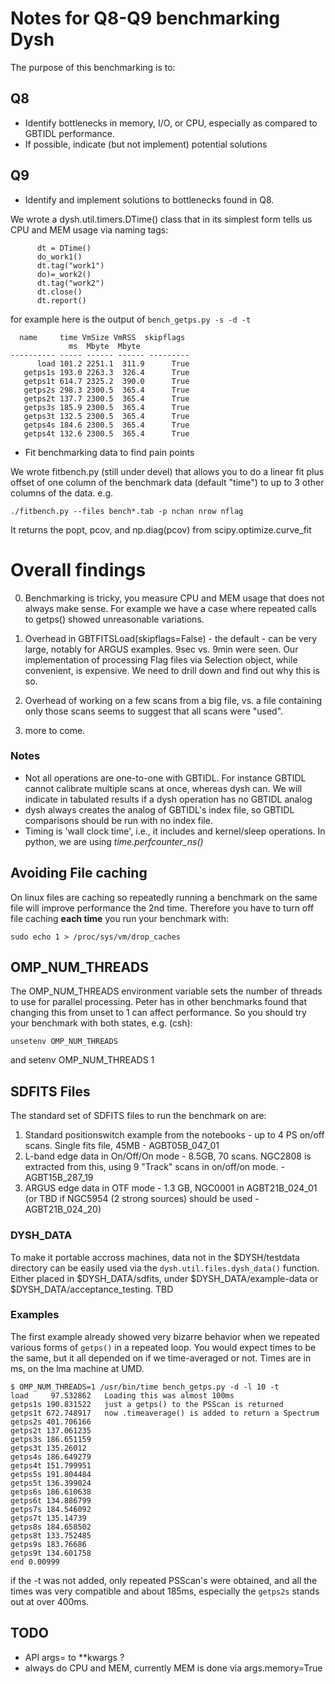 # Notes for Q8-Q9 benchmarking Dysh
 
The purpose of this  benchmarking is to:

## Q8
- Identify bottlenecks in memory, I/O, or CPU, especially as compared to GBTIDL performance.  
- If possible, indicate (but not implement) potential solutions

## Q9
- Identify and implement solutions to bottlenecks found in Q8.

We wrote a dysh.util.timers.DTime() class that in its simplest form tells us CPU and MEM usage via naming tags:

```
      dt = DTime()
      do_work1()
      dt.tag("work1")
      do)=_work2()
      dt.tag("work2")
      dt.close()
      dt.report()

```
for example here is the output of `bench_getps.py -s -d -t`

```
  name     time VmSize VmRSS  skipflags
             ms  Mbyte  Mbyte           
---------- ----- ------ ------ ---------
      load 101.2 2251.1  311.9      True
   getps1s 193.0 2263.3  326.4      True
   getps1t 614.7 2325.2  390.0      True
   getps2s 298.3 2300.5  365.4      True
   getps2t 137.7 2300.5  365.4      True
   getps3s 185.9 2300.5  365.4      True
   getps3t 132.5 2300.5  365.4      True
   getps4s 184.6 2300.5  365.4      True
   getps4t 132.6 2300.5  365.4      True
```

- Fit benchmarking data to find pain points

We wrote fitbench.py (still under devel) that allows you to do a linear fit plus offset of one column of the benchmark data (default "time") to up to 3 other columns of the data. e.g.

```
./fitbench.py --files bench*.tab -p nchan nrow nflag
```

It returns the popt, pcov, and np.diag(pcov) from scipy.optimize.curve_fit

# Overall findings

0. Benchmarking is tricky, you measure CPU and MEM usage that does not always make sense. For example we have a case where repeated
   calls to getps() showed unreasonable variations.

1. Overhead in GBTFITSLoad(skipflags=False) - the default - can be very large, notably for ARGUS examples. 9sec vs. 9min were seen.  Our implementation of processing Flag files via Selection object, while convenient, is expensive.  We need to drill down and find out why this is so.

2. Overhead of working on a few scans from a big file, vs. a file containing only those scans seems to suggest that all scans were "used".

3. more to come.


### Notes

  - Not all operations are one-to-one with GBTIDL. For instance GBTIDL cannot calibrate multiple scans at once, whereas dysh can.  We will indicate in tabulated results if a dysh operation has no GBTIDL analog
  - dysh always creates the analog of GBTIDL's index file, so GBTIDL comparisons should be run with no index file.
 - Timing is 'wall clock time', i.e., it includes and kernel/sleep operations.  In python, we are using  *time.perfcounter_ns()*

## Avoiding File caching
On linux files are caching so repeatedly running a benchmark on the same file will improve performance the 2nd time.  Therefore you have to turn off file caching **each time** you run your benchmark with:

    sudo echo 1 > /proc/sys/vm/drop_caches

## OMP_NUM_THREADS
The OMP_NUM_THREADS environment variable sets the number of threads to use for  parallel processing.  Peter has in other benchmarks found that changing this from unset to 1 can affect performance.   So you should try your benchmark with both states, e.g. (csh):

    unsetenv OMP_NUM_THREADS

and
    setenv OMP_NUM_THREADS 1

## SDFITS Files

The standard set of SDFITS files to run the benchmark on are:

1. Standard positionswitch example from the notebooks - up to 4 PS on/off scans. Single fits file, 45MB - AGBT05B_047_01
2. L-band edge data in On/Off/On mode - 8.5GB, 70 scans.   NGC2808 is extracted from this, using 9 "Track" scans in on/off/on mode. - AGBT15B_287_19
3. ARGUS edge data in OTF mode - 1.3 GB, NGC0001 in AGBT21B_024_01 (or TBD if NGC5954 (2 strong sources) should be used - AGBT21B_024_20)


### DYSH_DATA

To make it portable accross machines, data not in the $DYSH/testdata directory can be easily used via the `dysh.util.files.dysh_data()` function. Either placed
in $DYSH_DATA/sdfits, under $DYSH_DATA/example-data or $DYSH_DATA/acceptance_testing.   TBD


### Examples

The first example already showed very bizarre behavior when we repeated various forms of `getps()` in a repeated loop. You would expect
times to be the same, but it all depended on if we time-averaged or not.  Times are in ms, on the lma machine at UMD.

```
$ OMP_NUM_THREADS=1 /usr/bin/time bench_getps.py -d -l 10 -t
load     97.532862   Loading this was almost 100ms
getps1s 190.831522   just a getps() to the PSScan is returned
getps1t 672.748917   now .timeaverage() is added to return a Spectrum
getps2s 401.706166
getps2t 137.061235
getps3s 186.651159
getps3t 135.26012
getps4s 186.649279
getps4t 151.799951
getps5s 191.804484
getps5t 136.399024
getps6s 186.610638
getps6t 134.886799
getps7s 184.546092
getps7t 135.14739
getps8s 184.658502
getps8t 133.752485
getps9s 183.76686
getps9t 134.601758
end 0.00999
```
if the -t was not added, only repeated PSScan's were obtained, and all the times was very compatible and about 185ms, especially
the ``getps2s`` stands out at over 400ms.


## TODO

- API args= to **kwargs ?
- always do CPU and MEM, currently MEM is done via args.memory=True
